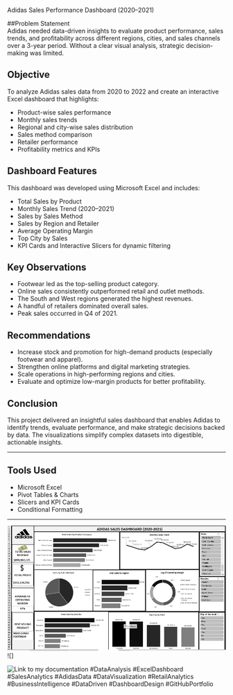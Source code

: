 Adidas Sales Performance Dashboard (2020–2021)

##Problem Statement  
Adidas needed data-driven insights to evaluate product performance, sales trends, and profitability across different regions, cities, and sales channels over a 3-year period. Without a clear visual analysis, strategic decision-making was limited.

##  Objective  
To analyze Adidas sales data from 2020 to 2022 and create an interactive Excel dashboard that highlights:
- Product-wise sales performance  
- Monthly sales trends  
- Regional and city-wise sales distribution  
- Sales method comparison  
- Retailer performance  
- Profitability metrics and KPIs

## Dashboard Features  
This dashboard was developed using Microsoft Excel and includes:
-  Total Sales by Product  
-  Monthly Sales Trend (2020–2021)  
-  Sales by Sales Method  
-  Sales by Region and Retailer  
-  Average Operating Margin  
-  Top City by Sales  
-  KPI Cards and Interactive Slicers for dynamic filtering

##  Key Observations  
- Footwear led as the top-selling product category.  
- Online sales consistently outperformed retail and outlet methods.  
- The South and West regions generated the highest revenues.  
- A handful of retailers dominated overall sales.  
- Peak sales occurred in Q4 of 2021.

## Recommendations  
- Increase stock and promotion for high-demand products (especially footwear and apparel).  
- Strengthen online platforms and digital marketing strategies.  
- Scale operations in high-performing regions and cities.  
- Evaluate and optimize low-margin products for better profitability.

##  Conclusion  
This project delivered an insightful sales dashboard that enables Adidas to identify trends, evaluate performance, and make strategic decisions backed by data. The visualizations simplify complex datasets into digestible, actionable insights.

---

## Tools Used
- Microsoft Excel  
- Pivot Tables & Charts  
- Slicers and KPI Cards  
- Conditional Formatting  

---
![my Dashboard](https://github.com/UchData/Adidas-sales-Dashboard/blob/main/Screenshot%20(3).png)
![]



 
![Link to my documentation](https://medium.com/@victoryhanson/introduction-adidas-sales-dashboard-a-deep-dive-into-data-design-insights-a4d88c43bca5)
#DataAnalysis #ExcelDashboard #SalesAnalytics #AdidasData #DataVisualization
#RetailAnalytics #BusinessIntelligence #DataDriven #DashboardDesign #GitHubPortfolio












